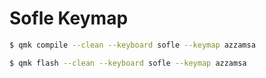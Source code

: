 # Sofle Keymap

```bash
$ qmk compile --clean --keyboard sofle --keymap azzamsa

$ qmk flash --clean --keyboard sofle --keymap azzamsa
```
